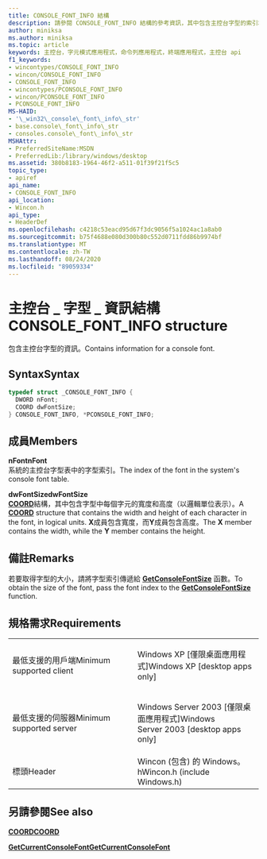 ```yaml
---
title: CONSOLE_FONT_INFO 結構
description: 請參閱 CONSOLE_FONT_INFO 結構的參考資訊，其中包含主控台字型的索引和大小。
author: miniksa
ms.author: miniksa
ms.topic: article
keywords: 主控台，字元模式應用程式，命令列應用程式，終端應用程式，主控台 api
f1_keywords:
- wincontypes/CONSOLE_FONT_INFO
- wincon/CONSOLE_FONT_INFO
- CONSOLE_FONT_INFO
- wincontypes/PCONSOLE_FONT_INFO
- wincon/PCONSOLE_FONT_INFO
- PCONSOLE_FONT_INFO
MS-HAID:
- '\_win32\_console\_font\_info\_str'
- base.console\_font\_info\_str
- consoles.console\_font\_info\_str
MSHAttr:
- PreferredSiteName:MSDN
- PreferredLib:/library/windows/desktop
ms.assetid: 380b8183-1964-46f2-a511-01f39f21f5c5
topic_type:
- apiref
api_name:
- CONSOLE_FONT_INFO
api_location:
- Wincon.h
api_type:
- HeaderDef
ms.openlocfilehash: c4218c53eacd95d67f3dc9056f5a1024ac1a8ab0
ms.sourcegitcommit: b75f4688e080d300b80c552d0711fdd86b9974bf
ms.translationtype: MT
ms.contentlocale: zh-TW
ms.lasthandoff: 08/24/2020
ms.locfileid: "89059334"
---
```

# <a name="console_font_info-structure"></a><span data-ttu-id="35069-104">主控台 \_ 字型 \_ 資訊結構</span><span class="sxs-lookup"><span data-stu-id="35069-104">CONSOLE\_FONT\_INFO structure</span></span>


<span data-ttu-id="35069-105">包含主控台字型的資訊。</span><span class="sxs-lookup"><span data-stu-id="35069-105">Contains information for a console font.</span></span>

<a name="syntax"></a><span data-ttu-id="35069-106">Syntax</span><span class="sxs-lookup"><span data-stu-id="35069-106">Syntax</span></span>
------

```C
typedef struct _CONSOLE_FONT_INFO {
  DWORD nFont;
  COORD dwFontSize;
} CONSOLE_FONT_INFO, *PCONSOLE_FONT_INFO;
```

<a name="members"></a><span data-ttu-id="35069-107">成員</span><span class="sxs-lookup"><span data-stu-id="35069-107">Members</span></span>
-------

<span data-ttu-id="35069-108">**nFont**</span><span class="sxs-lookup"><span data-stu-id="35069-108">**nFont**</span></span>  
<span data-ttu-id="35069-109">系統的主控台字型表中的字型索引。</span><span class="sxs-lookup"><span data-stu-id="35069-109">The index of the font in the system's console font table.</span></span>

<span data-ttu-id="35069-110">**dwFontSize**</span><span class="sxs-lookup"><span data-stu-id="35069-110">**dwFontSize**</span></span>  
<span data-ttu-id="35069-111">[**COORD**](coord-str.md)結構，其中包含字型中每個字元的寬度和高度（以邏輯單位表示）。</span><span class="sxs-lookup"><span data-stu-id="35069-111">A [**COORD**](coord-str.md) structure that contains the width and height of each character in the font, in logical units.</span></span> <span data-ttu-id="35069-112">**X**成員包含寬度，而**Y**成員包含高度。</span><span class="sxs-lookup"><span data-stu-id="35069-112">The **X** member contains the width, while the **Y** member contains the height.</span></span>

<a name="remarks"></a><span data-ttu-id="35069-113">備註</span><span class="sxs-lookup"><span data-stu-id="35069-113">Remarks</span></span>
-------

<span data-ttu-id="35069-114">若要取得字型的大小，請將字型索引傳遞給 [**GetConsoleFontSize**](getconsolefontsize.md) 函數。</span><span class="sxs-lookup"><span data-stu-id="35069-114">To obtain the size of the font, pass the font index to the [**GetConsoleFontSize**](getconsolefontsize.md) function.</span></span>

<a name="requirements"></a><span data-ttu-id="35069-115">規格需求</span><span class="sxs-lookup"><span data-stu-id="35069-115">Requirements</span></span>
------------

<table>
<colgroup>
<col width="50%" />
<col width="50%" />
</colgroup>
<tbody>
<tr class="odd">
<td><p><span data-ttu-id="35069-116">最低支援的用戶端</span><span class="sxs-lookup"><span data-stu-id="35069-116">Minimum supported client</span></span></p></td>
<td><p><span data-ttu-id="35069-117">Windows XP [僅限桌面應用程式]</span><span class="sxs-lookup"><span data-stu-id="35069-117">Windows XP [desktop apps only]</span></span></p></td>
</tr>
<tr class="even">
<td><p><span data-ttu-id="35069-118">最低支援的伺服器</span><span class="sxs-lookup"><span data-stu-id="35069-118">Minimum supported server</span></span></p></td>
<td><p><span data-ttu-id="35069-119">Windows Server 2003 [僅限桌面應用程式]</span><span class="sxs-lookup"><span data-stu-id="35069-119">Windows Server 2003 [desktop apps only]</span></span></p></td>
</tr>
<tr class="odd">
<td><p><span data-ttu-id="35069-120">標頭</span><span class="sxs-lookup"><span data-stu-id="35069-120">Header</span></span></p></td>
<td><span data-ttu-id="35069-121">Wincon (包含) 的 Windows。h</span><span class="sxs-lookup"><span data-stu-id="35069-121">Wincon.h (include Windows.h)</span></span></td>
</tr>
</tbody>
</table>

## <a name="span-idsee_alsospansee-also"></a><span data-ttu-id="35069-122"><span id="see_also"></span>另請參閱</span><span class="sxs-lookup"><span data-stu-id="35069-122"><span id="see_also"></span>See also</span></span>


[<span data-ttu-id="35069-123">**COORD**</span><span class="sxs-lookup"><span data-stu-id="35069-123">**COORD**</span></span>](coord-str.md)

[<span data-ttu-id="35069-124">**GetCurrentConsoleFont**</span><span class="sxs-lookup"><span data-stu-id="35069-124">**GetCurrentConsoleFont**</span></span>](getcurrentconsolefont.md)

 

 




